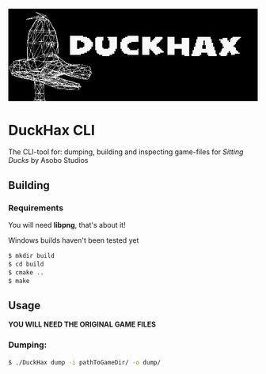 ![asdf](meta/banner.png)
# DuckHax CLI

The CLI-tool for: dumping, building and inspecting game-files for _Sitting Ducks_ by Asobo Studios
## Building
### Requirements
You will need **libpng**, that's about it!

Windows builds haven't been tested yet
```sh
$ mkdir build
$ cd build
$ cmake ..
$ make
```

## Usage
**YOU WILL NEED THE ORIGINAL GAME FILES**

### Dumping:
```sh
$ ./DuckHax dump -i pathToGameDir/ -o dump/
```